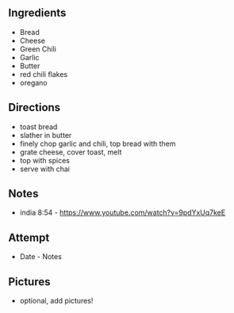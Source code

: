 ## Ingredients
* Bread
* Cheese
* Green Chili
* Garlic
* Butter
* red chili flakes
* oregano

## Directions
* toast bread
* slather in butter
* finely chop garlic and chili, top bread with them
* grate cheese, cover toast, melt
* top with spices
* serve with chai

## Notes
* india 8:54 - https://www.youtube.com/watch?v=9pdYxUq7keE

## Attempt
* Date - Notes

## Pictures
* optional, add pictures!
